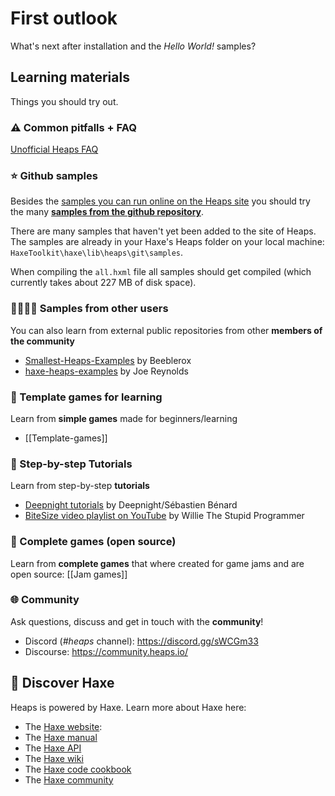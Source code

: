 # First outlook

What's next after installation and the *Hello World!* samples?

## Learning materials

Things you should try out.

### ⚠️ Common pitfalls + FAQ

[Unofficial Heaps FAQ](https://gist.github.com/Yanrishatum/ae3725a9e2b45e0766c065e573ed1f24#an-unofficial-heaps-faq)

### ⭐️ Github samples

Besides the [samples you can run online on the Heaps site](https://heaps.io/samples/) you should try the many [**samples from the github repository**](https://github.com/HeapsIO/heaps/#samples).

There are many samples that haven't yet been added to the site of Heaps. The samples are already in your Haxe's Heaps folder on your local machine: `HaxeToolkit\haxe\lib\heaps\git\samples`. 

When compiling the `all.hxml` file all samples should get compiled (which currently takes about 227 MB of disk space).

### 👩‍💻👨‍💻 Samples from other users

You can also learn from external public repositories from other **members of the community**

- [Smallest-Heaps-Examples](https://github.com/Beeblerox/Simplest-Heaps-Examples) by Beeblerox
- [haxe-heaps-examples](https://github.com/joereynolds/haxe-heaps-examples) by Joe Reynolds

### 🎈 Template games for learning

Learn from **simple games** made for beginners/learning

- [[Template-games]]

### 🐾 Step-by-step Tutorials

Learn from step-by-step **tutorials**

- [Deepnight tutorials](https://deepnight.net/tutorials/) by Deepnight/Sébastien Bénard
- [BiteSize video playlist on YouTube](https://www.youtube.com/playlist?list=PLT0YBWiI9UjE-yTXsQF8vy0t2qF5JT0-u) by Willie The Stupid Programmer

### 🏰 Complete games (open source)

Learn from **complete games** that where created for game jams and are open source: [[Jam games]]

### 🌐 Community

Ask questions, discuss and get in touch with the **community**!

- Discord (*#heaps* channel): https://discord.gg/sWCGm33
- Discourse: https://community.heaps.io/

## 📒 Discover Haxe

Heaps is powered by Haxe. Learn more about Haxe here:

- The [Haxe website](https://haxe.org/):
- The [Haxe manual](https://haxe.org/manual/)
- The [Haxe API](https://api.haxe.org/)
- The [Haxe wiki](https://github.com/HaxeFoundation/haxe/wiki)
- The [Haxe code cookbook](https://code.haxe.org/)
- The [Haxe community](https://community.haxe.org/)

